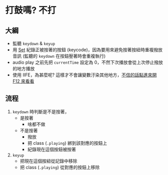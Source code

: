 # 打鼓嗎? 不打

## 大綱

- 監聽 `keydown` & `keyup`
- 用 [Set](https://developer.mozilla.org/en-US/docs/Web/JavaScript/Reference/Global_Objects/Set) 紀錄正被按著的按鈕 (keycode)，因為要用來避免按著按紐時重複撥放音訊 (監聽的 `keydown` 在按鈕壓著時會重複執行)
- audio play 之前先把 `currentTime` 設定為 0，不然下次播放會從上次停止撥放的地方播放
- 使用 IIFE，為甚麼呢? 這樣才不會讓變數汙染其他地方，[不信的話點進來開 F12 來看看](https://rabbittee.github.io/JavaScript30/day01/kevin/)

## 流程

1. `keydown` 時判斷是不是按著，
   - 是按著
     - 啥都不做
   - 不是按著
     - 撥放
     - 把 class (`.playing`) 綁到該對應的按鈕上
     - 紀錄現在這個按鈕被按著
2. `keyup`
   - 把現在這個按紐從記錄中移除
   - 把 class (`.playing`) 從對應的按鈕上移除

